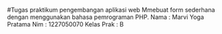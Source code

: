 #Tugas praktikum pengembangan aplikasi web
Mmebuat form sederhana dengan menggunakan bahasa pemrograman PHP.
Nama : Marvi Yoga Pratama
Nim : 1227050070
Kelas Prak : B

